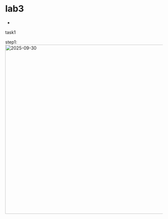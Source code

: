 # lab3
-

task1

step1:
<img width="960" height="540" alt="2025-09-30" src="https://github.com/user-attachments/assets/db0ee5e4-692d-4697-8fc2-92c8e47cb03f" />
